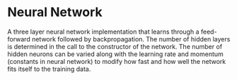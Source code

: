 # Neural Network

A three layer neural network implementation that learns through a feed-forward network followed by backpropagation. The number of hidden layers is determined in the call to the constructor of the network. The number of hidden neurons can be varied along with the learning rate and momentum (constants in neural network) to modify how fast and how well the network fits itself to the training data.
